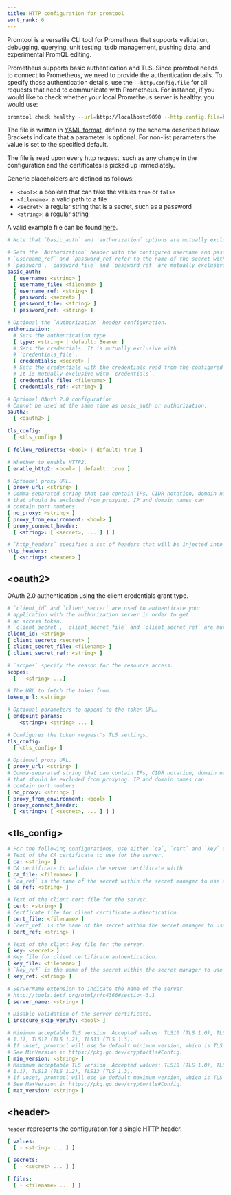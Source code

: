 ```yaml
---
title: HTTP configuration for promtool
sort_rank: 6
---
```


Promtool is a versatile CLI tool for Prometheus that supports validation, debugging, querying, unit testing, tsdb management, pushing data, and experimental PromQL editing.

Prometheus supports basic authentication and TLS. Since promtool needs to connect to Prometheus, we need to provide the authentication details. To specify those authentication details, use the `--http.config.file` for all requests that need to communicate with Prometheus.
For instance, if you would like to check whether your local Prometheus server is healthy, you would use:
```bash
promtool check healthy --url=http://localhost:9090 --http.config.file=http-config-file.yml
```

The file is written in [YAML format](https://en.wikipedia.org/wiki/YAML), defined by the schema described below.
Brackets indicate that a parameter is optional. For non-list parameters the value is set to the specified default.

The file is read upon every http request, such as any change in the
configuration and the certificates is picked up immediately.

Generic placeholders are defined as follows:

* `<bool>`: a boolean that can take the values `true` or `false`
* `<filename>`: a valid path to a file
* `<secret>`: a regular string that is a secret, such as a password
* `<string>`: a regular string

A valid example file can be found [here](/documentation/examples/promtool-http-config-file.yml).

```yaml
# Note that `basic_auth` and `authorization` options are mutually exclusive.

# Sets the `Authorization` header with the configured username and password.
# `username_ref` and `password_ref`refer to the name of the secret within the secret manager.
# `password`, `password_file` and `password_ref` are mutually exclusive.
basic_auth:
  [ username: <string> ]
  [ username_file: <filename> ]
  [ username_ref: <string> ]
  [ password: <secret> ]
  [ password_file: <string> ]
  [ password_ref: <string> ]

# Optional the `Authorization` header configuration.
authorization:
  # Sets the authentication type.
  [ type: <string> | default: Bearer ]
  # Sets the credentials. It is mutually exclusive with
  # `credentials_file`.
  [ credentials: <secret> ]
  # Sets the credentials with the credentials read from the configured file.
  # It is mutually exclusive with `credentials`.
  [ credentials_file: <filename> ]
  [ credentials_ref: <string> ]

# Optional OAuth 2.0 configuration.
# Cannot be used at the same time as basic_auth or authorization.
oauth2:
  [ <oauth2> ]

tls_config:
  [ <tls_config> ]

[ follow_redirects: <bool> | default: true ]

# Whether to enable HTTP2.
[ enable_http2: <bool> | default: true ]

# Optional proxy URL.
[ proxy_url: <string> ]
# Comma-separated string that can contain IPs, CIDR notation, domain names
# that should be excluded from proxying. IP and domain names can
# contain port numbers.
[ no_proxy: <string> ]
[ proxy_from_environment: <bool> ]
[ proxy_connect_header:
  [ <string>: [ <secret>, ... ] ] ]

# `http_headers` specifies a set of headers that will be injected into each request.
http_headers:
  [ <string>: <header> ]
```

## \<oauth2\>
OAuth 2.0 authentication using the client credentials grant type.
```yaml
# `client_id` and `client_secret` are used to authenticate your
# application with the authorization server in order to get
# an access token.
# `client_secret`, `client_secret_file` and `client_secret_ref` are mutually exclusive.
client_id: <string>
[ client_secret: <secret> ]
[ client_secret_file: <filename> ]
[ client_secret_ref: <string> ]

# `scopes` specify the reason for the resource access.
scopes:
  [ - <string> ...]

# The URL to fetch the token from.
token_url: <string>

# Optional parameters to append to the token URL.
[ endpoint_params:
    <string>: <string> ... ]

# Configures the token request's TLS settings.
tls_config:
  [ <tls_config> ]

# Optional proxy URL.
[ proxy_url: <string> ]
# Comma-separated string that can contain IPs, CIDR notation, domain names
# that should be excluded from proxying. IP and domain names can
# contain port numbers.
[ no_proxy: <string> ]
[ proxy_from_environment: <bool> ]
[ proxy_connect_header:
  [ <string>: [ <secret>, ... ] ] ]
```

## <tls_config>
```yaml
# For the following configurations, use either `ca`, `cert` and `key` or `ca_file`, `cert_file` and `key_file` or use `ca_ref`, `cert_ref` or `key_ref`.
# Text of the CA certificate to use for the server.
[ ca: <string> ]
# CA certificate to validate the server certificate witth.
[ ca_file: <filename> ]
# `ca_ref` is the name of the secret within the secret manager to use as the CA cert.
[ ca_ref: <string> ]

# Text of the client cert file for the server.
[ cert: <string> ]
# Certficate file for client certificate authentication.
[ cert_file: <filename> ]
# `cert_ref` is the name of the secret within the secret manager to use as the client certificate.
[ cert_ref: <string> ]

# Text of the client key file for the server.
[ key: <secret> ]
# Key file for client certificate authentication.
[ key_file: <filename> ]
# `key_ref` is the name of the secret within the secret manager to use as the client key.
[ key_ref: <string> ]

# ServerName extension to indicate the name of the server.
# http://tools.ietf.org/html/rfc4366#section-3.1
[ server_name: <string> ]

# Disable validation of the server certificate.
[ insecure_skip_verify: <bool> ]

# Minimum acceptable TLS version. Accepted values: TLS10 (TLS 1.0), TLS11 (TLS
# 1.1), TLS12 (TLS 1.2), TLS13 (TLS 1.3).
# If unset, promtool will use Go default minimum version, which is TLS 1.2.
# See MinVersion in https://pkg.go.dev/crypto/tls#Config.
[ min_version: <string> ]
# Maximum acceptable TLS version. Accepted values: TLS10 (TLS 1.0), TLS11 (TLS
# 1.1), TLS12 (TLS 1.2), TLS13 (TLS 1.3).
# If unset, promtool will use Go default maximum version, which is TLS 1.3.
# See MaxVersion in https://pkg.go.dev/crypto/tls#Config.
[ max_version: <string> ]
```

## \<header\>
`header` represents the configuration for a single HTTP header.
```yaml
[ values:
  [ - <string> ... ] ]

[ secrets:
  [ - <secret> ... ] ]

[ files:
  [ - <filename> ... ] ]
```
